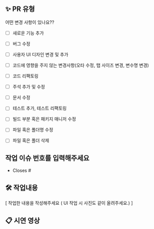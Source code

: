 ## ✨ PR 유형

어떤 변경 사항이 있나요??
- [ ] 새로운 기능 추가
- [ ] 버그 수정
- [ ] 사용자 UI 디자인 변경 및 추가
- [ ] 코드에 영향을 주지 않는 변경사항(오타 수정, 탭 사이즈 변경, 변수명 변경)
- [ ] 코드 리팩토링
- [ ] 주석 추가 및 수정
- [ ] 문서 수정
- [ ] 테스트 추가, 테스트 리팩토링
- [ ] 빌드 부분 혹은 패키지 매니저 수정
- [ ] 파일 혹은 폴더명 수정
- [ ] 파일 혹은 폴더 삭제


## 작업 이슈 번호를 입력해주세요
- Closes #<issue-number>


## 🛠️ 작업내용
[ 작업한 내용을 작성해주세요 ( UI 작업 시 사진도 같이 올려주세요.) ]

## 📋 시연 영상





